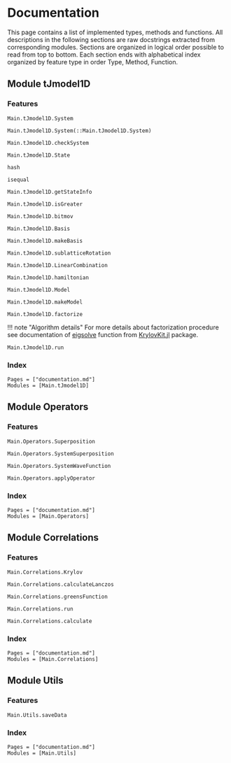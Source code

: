 # Documentation

This page contains a list of implemented types, methods and functions.
All descriptions in the following sections are raw docstrings extracted from corresponding modules.
Sections are organized in logical order possible to read from top to bottom.
Each section ends with alphabetical index organized by feature type in order Type, Method, Function.


## Module tJmodel1D

### Features

```@docs
Main.tJmodel1D.System
```

```@docs
Main.tJmodel1D.System(::Main.tJmodel1D.System)
```

```@docs
Main.tJmodel1D.checkSystem
```

```@docs
Main.tJmodel1D.State
```

```@docs
hash
```

```@docs
isequal
```

```@docs
Main.tJmodel1D.getStateInfo
```

```@docs
Main.tJmodel1D.isGreater
```

```@docs
Main.tJmodel1D.bitmov
```

```@docs
Main.tJmodel1D.Basis
```

```@docs
Main.tJmodel1D.makeBasis
```

```@docs
Main.tJmodel1D.sublatticeRotation
```

```@docs
Main.tJmodel1D.LinearCombination
```

```@docs
Main.tJmodel1D.hamiltonian
```

```@docs
Main.tJmodel1D.Model
```

```@docs
Main.tJmodel1D.makeModel
```

```@docs
Main.tJmodel1D.factorize
```
!!! note "Algorithm details"
    For more details about factorization procedure see documentation of 
    [eigsolve](https://jutho.github.io/KrylovKit.jl/stable/man/eig/#KrylovKit.eigsolve) function from [KrylovKit.jl](https://jutho.github.io/KrylovKit.jl/stable) package.

```@docs
Main.tJmodel1D.run
```

### Index
```@index
Pages = ["documentation.md"]
Modules = [Main.tJmodel1D]
```


## Module Operators

### Features

```@docs
Main.Operators.Superposition
```

```@docs
Main.Operators.SystemSuperposition
```

```@docs
Main.Operators.SystemWaveFunction
```

```@docs
Main.Operators.applyOperator
```

### Index
```@index
Pages = ["documentation.md"]
Modules = [Main.Operators]
```


## Module Correlations

### Features

```@docs
Main.Correlations.Krylov
```

```@docs
Main.Correlations.calculateLanczos
```

```@docs
Main.Correlations.greensFunction
```

```@docs
Main.Correlations.run
```

```@docs
Main.Correlations.calculate
```

### Index
```@index
Pages = ["documentation.md"]
Modules = [Main.Correlations]
```


## Module Utils

### Features

```@docs
Main.Utils.saveData
```

### Index
```@index
Pages = ["documentation.md"]
Modules = [Main.Utils]
```

